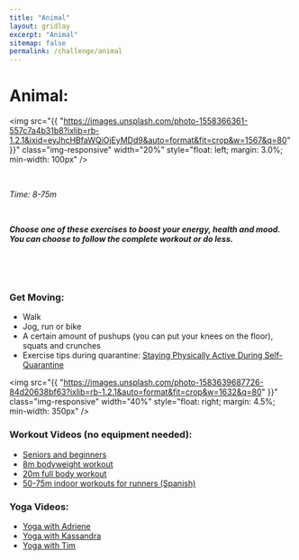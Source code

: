 ```yaml
---
title: "Animal"
layout: gridlay
excerpt: "Animal"
sitemap: false
permalink: /challenge/animal
---
```



# Animal: 

<img src="{{ "https://images.unsplash.com/photo-1558366361-557c7a4b31b8?ixlib=rb-1.2.1&ixid=eyJhcHBfaWQiOjEyMDd9&auto=format&fit=crop&w=1567&q=80" }}" class="img-responsive" width="20%" style="float: left; margin: 3.0%; min-width: 100px" />

&nbsp;


*Time: 8-75m*

&nbsp;
&nbsp;
&nbsp;

***Choose one of these exercises to boost your energy, health and mood. You can choose to follow the complete workout or do less.***

&nbsp;
&nbsp;

&nbsp;
&nbsp;



### Get Moving:
- Walk
- Jog, run or bike
- A certain amount of pushups (you can put your knees on the floor), squats and crunches
- Exercise tips during quarantine: <a href="http://www.euro.who.int/en/health-topics/health-emergencies/coronavirus-covid-19/technical-guidance/stay-physically-active-during-self-quarantine" target="_blank">Staying Physically Active During Self-Quarantine</a>

<img src="{{ "https://images.unsplash.com/photo-1583639687726-84d20638bf63?ixlib=rb-1.2.1&auto=format&fit=crop&w=1632&q=80" }}" class="img-responsive" width="40%" style="float: right; margin: 4.5%; min-width: 350px" />


### Workout Videos (no equipment needed):
- <a href="https://www.youtube.com/watch?v=AE_FeKpc_lk" target="_blank">Seniors and beginners</a>
- <a href="https://www.youtube.com/watch?v=4sxcFJaQhJI" target="_blank">8m bodyweight workout</a>
- <a href="https://www.youtube.com/watch?v=oAPCPjnU1wA" target="_blank">20m full body workout</a>
- <a href="https://www.youtube.com/watch?v=h4FU4IF8wDA" target="_blank">50-75m indoor workouts for runners (Spanish)</a>


### Yoga Videos:
- <a href="https://www.youtube.com/user/yogawithadriene" target="_blank">Yoga with Adriene</a>
- <a href="https://www.youtube.com/channel/UCX32D3gKXENrhOXdZjWWtMA" target="_blank">Yoga with Kassandra</a>
- <a href="https://www.youtube.com/channel/UCciuZl2ydLCvN5txlLW0rIg" target="_blank">Yoga with Tim</a>

&nbsp;
&nbsp;
